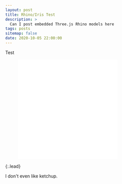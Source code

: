 ```yaml
---
layout: post
title: Rhino/Iris Test
description: >
  Can I post embedded Three.js Rhino models here
tags: posts
sitemap: false
date: 2020-10-05 22:00:00
---
```

Test

<figure class="video_container"><iframe width="315" height="315" src="/assets/documents/Attractor.html" frameborder="0" allowfullscreen="true"></iframe></figure>
{:.lead}

I don't even like ketchup.


